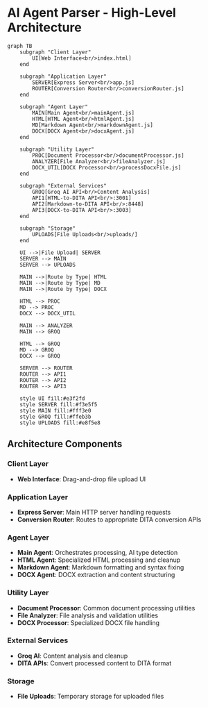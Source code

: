 # AI Agent Parser - High-Level Architecture

```mermaid
graph TB
    subgraph "Client Layer"
        UI[Web Interface<br/>index.html]
    end
    
    subgraph "Application Layer"
        SERVER[Express Server<br/>app.js]
        ROUTER[Conversion Router<br/>conversionRouter.js]
    end
    
    subgraph "Agent Layer"
        MAIN[Main Agent<br/>mainAgent.js]
        HTML[HTML Agent<br/>htmlAgent.js]
        MD[Markdown Agent<br/>markdownAgent.js]
        DOCX[DOCX Agent<br/>docxAgent.js]
    end
    
    subgraph "Utility Layer"
        PROC[Document Processor<br/>documentProcessor.js]
        ANALYZER[File Analyzer<br/>fileAnalyzer.js]
        DOCX_UTIL[DOCX Processor<br/>processDocxFile.js]
    end
    
    subgraph "External Services"
        GROQ[Groq AI API<br/>Content Analysis]
        API1[HTML-to-DITA API<br/>:3001]
        API2[Markdown-to-DITA API<br/>:8448]
        API3[DOCX-to-DITA API<br/>:3003]
    end
    
    subgraph "Storage"
        UPLOADS[File Uploads<br/>uploads/]
    end
    
    UI -->|File Upload| SERVER
    SERVER --> MAIN
    SERVER --> UPLOADS
    
    MAIN -->|Route by Type| HTML
    MAIN -->|Route by Type| MD
    MAIN -->|Route by Type| DOCX
    
    HTML --> PROC
    MD --> PROC
    DOCX --> DOCX_UTIL
    
    MAIN --> ANALYZER
    MAIN --> GROQ
    
    HTML --> GROQ
    MD --> GROQ
    DOCX --> GROQ
    
    SERVER --> ROUTER
    ROUTER --> API1
    ROUTER --> API2
    ROUTER --> API3
    
    style UI fill:#e3f2fd
    style SERVER fill:#f3e5f5
    style MAIN fill:#fff3e0
    style GROQ fill:#ffeb3b
    style UPLOADS fill:#e8f5e8
```

## Architecture Components

### Client Layer
- **Web Interface**: Drag-and-drop file upload UI

### Application Layer
- **Express Server**: Main HTTP server handling requests
- **Conversion Router**: Routes to appropriate DITA conversion APIs

### Agent Layer
- **Main Agent**: Orchestrates processing, AI type detection
- **HTML Agent**: Specialized HTML processing and cleanup
- **Markdown Agent**: Markdown formatting and syntax fixing
- **DOCX Agent**: DOCX extraction and content structuring

### Utility Layer
- **Document Processor**: Common document processing utilities
- **File Analyzer**: File analysis and validation utilities
- **DOCX Processor**: Specialized DOCX file handling

### External Services
- **Groq AI**: Content analysis and cleanup
- **DITA APIs**: Convert processed content to DITA format

### Storage
- **File Uploads**: Temporary storage for uploaded files